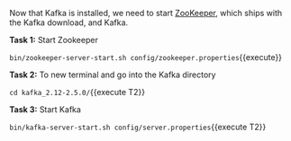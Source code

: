 Now that Kafka is installed, we need to start [ZooKeeper](https://zookeeper.apache.org/), which ships with the Kafka download, and Kafka.

**Task 1:** Start Zookeeper

`bin/zookeeper-server-start.sh config/zookeeper.properties`{{execute}}

**Task 2:** To new terminal and go into the Kafka directory

`cd kafka_2.12-2.5.0/`{{execute T2}}

**Task 3:** Start Kafka

`bin/kafka-server-start.sh config/server.properties`{{execute T2}}